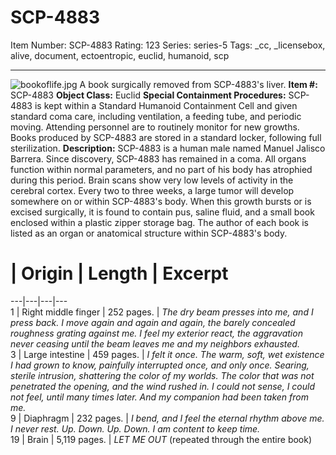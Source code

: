 # SCP-4883
Item Number: SCP-4883
Rating: 123
Series: series-5
Tags: _cc, _licensebox, alive, document, ectoentropic, euclid, humanoid, scp

---

![bookoflife.jpg](https://scp-wiki.wdfiles.com/local--files/scp-4883/bookoflife.jpg)
A book surgically removed from SCP-4883's liver.
**Item #:** SCP-4883
**Object Class:** Euclid
**Special Containment Procedures:** SCP-4883 is kept within a Standard Humanoid Containment Cell and given standard coma care, including ventilation, a feeding tube, and periodic moving. Attending personnel are to routinely monitor for new growths.
Books produced by SCP-4883 are stored in a standard locker, following full sterilization.
**Description:** SCP-4883 is a human male named Manuel Jalisco Barrera.
Since discovery, SCP-4883 has remained in a coma. All organs function within normal parameters, and no part of his body has atrophied during this period. Brain scans show very low levels of activity in the cerebral cortex.
Every two to three weeks, a large tumor will develop somewhere on or within SCP-4883's body. When this growth bursts or is excised surgically, it is found to contain pus, saline fluid, and a small book enclosed within a plastic zipper storage bag. The author of each book is listed as an organ or anatomical structure within SCP-4883's body.
# | Origin | Length | Excerpt  
---|---|---|---  
1 | Right middle finger | 252 pages. | _The dry beam presses into me, and I press back. I move again and again and again, the barely concealed roughness grating against me. I feel my exterior react, the aggravation never ceasing until the beam leaves me and my neighbors exhausted._  
3 | Large intestine | 459 pages. | _I felt it once. The warm, soft, wet existence I had grown to know, painfully interrupted once, and only once. Searing, sterile intrusion, shattering the color of my worlds. The color that was not penetrated the opening, and the wind rushed in. I could not sense, I could not feel, until many times later. And my companion had been taken from me._  
9 | Diaphragm | 232 pages. | _I bend, and I feel the eternal rhythm above me. I never rest. Up. Down. Up. Down. I am content to keep time._  
19 | Brain | 5,119 pages. | _LET ME OUT_ (repeated through the entire book)